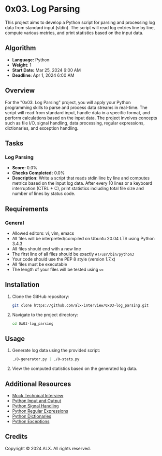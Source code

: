 # 0x03. Log Parsing

This project aims to develop a Python script for parsing and processing log data from standard input (stdin). The script will read log entries line by line, compute various metrics, and print statistics based on the input data.

## Algorithm

- **Language:** Python
- **Weight:** 1
- **Start Date:** Mar 25, 2024 6:00 AM
- **Deadline:** Apr 1, 2024 6:00 AM

## Overview

For the "0x03. Log Parsing" project, you will apply your Python programming skills to parse and process data streams in real-time. The script will read from standard input, handle data in a specific format, and perform calculations based on the input data. The project involves concepts such as file I/O, signal handling, data processing, regular expressions, dictionaries, and exception handling.

## Tasks

### Log Parsing

- **Score:** 0.0%
- **Checks Completed:** 0.0%
- **Description:** Write a script that reads stdin line by line and computes metrics based on the input log data. After every 10 lines or a keyboard interruption (CTRL + C), print statistics including total file size and number of lines by status code.

## Requirements

### General

- Allowed editors: vi, vim, emacs
- All files will be interpreted/compiled on Ubuntu 20.04 LTS using Python 3.4.3
- All files should end with a new line
- The first line of all files should be exactly `#!/usr/bin/python3`
- Your code should use the PEP 8 style (version 1.7.x)
- All files must be executable
- The length of your files will be tested using `wc`

## Installation

1. Clone the GitHub repository:

   ```bash
   git clone https://github.com/alx-interview/0x03-log_parsing.git
   ```

2. Navigate to the project directory:

   ```bash
   cd 0x03-log_parsing
   ```

## Usage

1. Generate log data using the provided script:

   ```bash
   ./0-generator.py | ./0-stats.py
   ```

2. View the computed statistics based on the generated log data.

## Additional Resources

- [Mock Technical Interview](#)
- [Python Input and Output](#https://docs.python.org/3/tutorial/inputoutput.html)
- [Python Signal Handling](#https://docs.python.org/3/library/signal.html)
- [Python Regular Expressions](#https://docs.python.org/3/library/re.html)
- [Python Dictionaries](#https://docs.python.org/3/tutorial/datastructures.html#dictionaries)
- [Python Exceptions](#https://docs.python.org/3/tutorial/errors.html)

## Credits

Copyright © 2024 ALX. All rights reserved.
